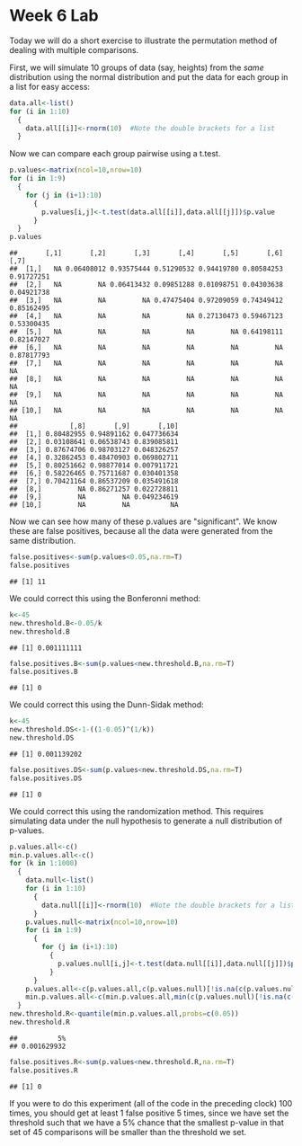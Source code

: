 Week 6 Lab
=============
  
Today we will do a short exercise to illustrate the permutation method of dealing with multiple comparisons.

First, we will simulate 10 groups of data (say, heights) from the *same* distribution using the normal distribution and put the data for each group in a list for easy access:


```r
data.all<-list()
for (i in 1:10)
  {
    data.all[[i]]<-rnorm(10)  #Note the double brackets for a list
  }
```

Now we can compare each group pairwise using a t.test.


```r
p.values<-matrix(ncol=10,nrow=10)
for (i in 1:9)
  {
    for (j in (i+1):10)
      {
        p.values[i,j]<-t.test(data.all[[i]],data.all[[j]])$p.value 
      }
  }
p.values
```

```
##       [,1]       [,2]       [,3]       [,4]       [,5]       [,6]       [,7]
##  [1,]   NA 0.06408012 0.93575444 0.51290532 0.94419780 0.80584253 0.91727251
##  [2,]   NA         NA 0.06413432 0.09851288 0.01098751 0.04303638 0.04921738
##  [3,]   NA         NA         NA 0.47475404 0.97209059 0.74349412 0.85162495
##  [4,]   NA         NA         NA         NA 0.27130473 0.59467123 0.53300435
##  [5,]   NA         NA         NA         NA         NA 0.64198111 0.82147027
##  [6,]   NA         NA         NA         NA         NA         NA 0.87817793
##  [7,]   NA         NA         NA         NA         NA         NA         NA
##  [8,]   NA         NA         NA         NA         NA         NA         NA
##  [9,]   NA         NA         NA         NA         NA         NA         NA
## [10,]   NA         NA         NA         NA         NA         NA         NA
##             [,8]       [,9]       [,10]
##  [1,] 0.80482955 0.94891162 0.047736634
##  [2,] 0.03108641 0.06538743 0.839085811
##  [3,] 0.87674706 0.98703127 0.048326257
##  [4,] 0.32862453 0.48470903 0.069802711
##  [5,] 0.80251662 0.98877014 0.007911721
##  [6,] 0.58226465 0.75711687 0.030401358
##  [7,] 0.70421164 0.86537209 0.035491618
##  [8,]         NA 0.86271257 0.022728811
##  [9,]         NA         NA 0.049234619
## [10,]         NA         NA          NA
```

Now we can see how many of these p.values are "significant". We know these are false positives, because all the data were generated from the same distribution.


```r
false.positives<-sum(p.values<0.05,na.rm=T)
false.positives
```

```
## [1] 11
```

We could correct this using the Bonferonni method:


```r
k<-45
new.threshold.B<-0.05/k
new.threshold.B
```

```
## [1] 0.001111111
```

```r
false.positives.B<-sum(p.values<new.threshold.B,na.rm=T)
false.positives.B
```

```
## [1] 0
```

We could correct this using the Dunn-Sidak method:


```r
k<-45
new.threshold.DS<-1-((1-0.05)^(1/k))
new.threshold.DS
```

```
## [1] 0.001139202
```

```r
false.positives.DS<-sum(p.values<new.threshold.DS,na.rm=T)
false.positives.DS
```

```
## [1] 0
```

We could correct this using the randomization method. This requires simulating data under the null hypothesis to generate a null distribution of p-values.



```r
p.values.all<-c()
min.p.values.all<-c()
for (k in 1:1000)
  {
    data.null<-list()
    for (i in 1:10)
      {
        data.null[[i]]<-rnorm(10)  #Note the double brackets for a list
      }
    p.values.null<-matrix(ncol=10,nrow=10)
    for (i in 1:9)
      {
        for (j in (i+1):10)
          {
            p.values.null[i,j]<-t.test(data.null[[i]],data.null[[j]])$p.value 
          }
      }
    p.values.all<-c(p.values.all,c(p.values.null)[!is.na(c(p.values.null))])
    min.p.values.all<-c(min.p.values.all,min(c(p.values.null)[!is.na(c(p.values.null))]))
  }
new.threshold.R<-quantile(min.p.values.all,probs=c(0.05))
new.threshold.R
```

```
##          5% 
## 0.001629932
```

```r
false.positives.R<-sum(p.values<new.threshold.R,na.rm=T)
false.positives.R
```

```
## [1] 0
```

If you were to do this experiment (all of the code in the preceding clock) 100 times, you should get at least 1 false positive 5 times, since we have set the threshold such that we have a 5% chance that the smallest p-value in that set of 45 comparisons will be smaller than the threshold we set.
